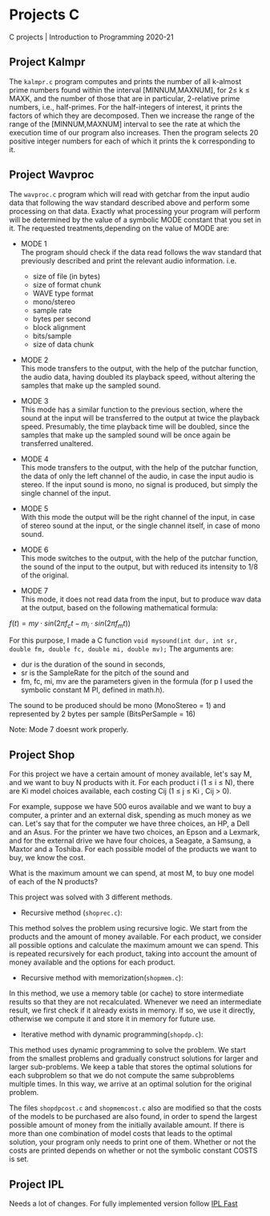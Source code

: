 # Projects C
C projects | Introduction to Programming 2020-21

## Project Kalmpr

The ```kalmpr.c``` program computes and prints the number of all k-almost prime numbers found within the interval [MINNUM,MAXNUM], for 2≤ k ≤ MAXK, and the number of those that are in particular, 2-relative prime numbers, i.e., half-primes. For the half-integers of interest, it prints the factors of which they are decomposed. Then we increase the range of the range of the [MINNUM,MAXNUM] interval to see the rate at which the execution time of our program also increases. Then the program selects 20 positive integer numbers for each of which it prints the k corresponding to it.

## Project Wavproc

The ```wavproc.c``` program which will read with getchar from the input audio data that following the wav standard described above and perform some processing on that data. Exactly what processing your program will perform will be determined by the value of a symbolic MODE constant that you set in it. The requested treatments,depending on the value of MODE are:

* MODE 1<br>
The program should check if the data read follows the wav standard that
previously described and print the relevant audio information. i.e.

  - size of file (in bytes)
  - size of format chunk 
  - WAVE type format
  - mono/stereo
  - sample rate
  - bytes per second
  - block alignment
  - bits/sample
  - size of data chunk

* MODE 2<br>
This mode transfers to the output, with the help of the putchar function, the audio data, having doubled
its playback speed, without altering the samples that make up the sampled sound.

* MODE 3<br>
This mode has a similar function to the previous section, where the sound at the input will be transferred to the output at twice the playback speed. 
Presumably, the time playback time will be doubled, since the samples that make up the sampled sound will be once again be transferred unaltered.

* MODE 4<br>
Τhis mode transfers to the output, with the help of the putchar function, the data of only the left channel of the audio, 
in case the input audio is stereo. If the input sound is mono, no signal is produced, but simply the single channel of the input.

* MODE 5<br>
With this mode the output will be the right channel of the input, in case of stereo sound at the input, or the single channel itself, in case of mono sound.

* MODE 6<br>
This mode switches to the output, with the help of the putchar function, the sound of the input to the output, but with reduced its intensity to 1/8 of the original.

* MODE 7<br>
This mode, it does not read data from the input, but to produce wav data at the output, based on the following mathematical formula:

$f(t)=my \cdot sin(2\pi f_c t - m_i \cdot sin (2\pi f_m t))$

For this purpose, I made a C function `void mysound(int dur, int sr, double fm, double fc, double mi, double mv);`
The arguments are:

- dur is the duration of the sound in seconds,
- sr is the SampleRate for the pitch of the sound and 
- fm, fc, mi, mv are the parameters given in the formula (for p I used the symbolic constant M PI, defined in math.h). 

The sound to be produced should be mono (MonoStereo = 1) and represented by 2 bytes per sample (BitsPerSample = 16)

Note: Mode 7 doesnt work properly.

## Project Shop

For this project we have a certain amount of money available, let's say M, and we want to buy N products with it. For each product i (1 ≤ i ≤ N), there are Ki model choices available, each costing Cij (1 ≤ j ≤ Ki , Cij > 0). 

For example, suppose we have 500 euros available and we want to buy a computer, a printer and an external disk, spending as much money as we can. Let's say that for the computer we have three choices, an HP, a Dell and an Asus. For the printer we have two choices, an Epson and a Lexmark, and for the external drive we have four choices, a Seagate, a Samsung, a Maxtor and a Toshiba. For each possible model of the products we want to buy, we know the cost. 

What is the maximum amount we can spend, at most M, to buy one model of each of the N products?

This project was solved with 3 different methods.

* Recursive method (```shoprec.c```):<br>

This method solves the problem using recursive logic. We start from the products and the amount of money available. For each product, we consider all possible options and calculate the maximum amount we can spend. This is repeated recursively for each product, taking into account the amount of money available and the options for each product.

* Recursive method with memorization(```shopmem.c```):<br>

In this method, we use a memory table (or cache) to store intermediate results so that they are not recalculated. Whenever we need an intermediate result, we first check if it already exists in memory. If so, we use it directly, otherwise we compute it and store it in memory for future use.

* Iterative method with dynamic programming(```shopdp.c```): <br>

This method uses dynamic programming to solve the problem. We start from the smallest problems and gradually construct solutions for larger and larger sub-problems. We keep a table that stores the optimal solutions for each subproblem so that we do not compute the same subproblems multiple times. In this way, we arrive at an optimal solution for the original problem.

The files ```shopdpcost.c``` and ```shopmemcost.c``` also are modified so that the costs of the models to be purchased are also found, in order to spend the largest possible amount of money from the initially available amount. If there is more than one combination of model costs that leads to the optimal solution, your program only needs to print one of them. Whether or not the costs are printed depends on whether or not the symbolic constant COSTS is set. 

## Project IPL

Needs a lot of changes. For fully implemented version follow [IPL Fast](https://github.com/chatziko/ipli-fast)

